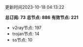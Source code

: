 更新时间2023-10-18 04:13:22

**总订阅: 73**
**总节点: 886**
**有效节点: 221**
- v2ray节点: 197
- trojan节点: 14
- ss节点: 10
